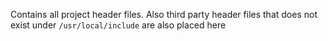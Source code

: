 Contains all project header files. Also third party header files that does not exist under `/usr/local/include` are also placed here